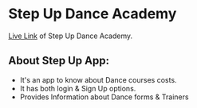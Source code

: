 # Step Up Dance Academy #
[Live Link](https://step-up-dance-academy.netlify.app/ "Lived link title") of Step Up Dance Academy.
<!-- Live link: https://step-up-dance-academy.netlify.app/ -->

## About Step Up App: ##

* It's an app to know about Dance courses costs.
* It has both login & Sign Up options.
* Provides Information about Dance forms & Trainers

